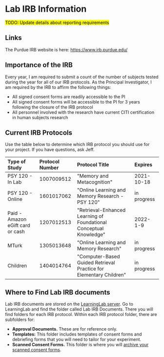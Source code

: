 # Lab IRB Information

<mark>TODO: Update details about reporting requirements</mark>

## Links

The Purdue IRB website is here: https://www.irb.purdue.edu/

## Importance of the IRB

Every year, I am required to submit a count of the number of subjects tested during the year for all of our IRB protocols. As the Principal Investigator, I am required by the IRB to affirm the following things:

* All signed consent forms are readily accessible to the PI
* All signed consent forms will be accessible to the PI for 3 years following the closure of the IRB protocol
* All personnel involved with the research have current CITI certification in human subjects research

## Current IRB Protocols

Use the table below to determine which IRB protocol you should use for your project. If you have questions, ask Jeff.

| Type of Study                    | Protocol Number | Protocol Title                                                     | Expires
| :--------------------------------| :-------------- |:------------------------------------------------------------------ |:-----------
| PSY 120 - In Lab                 | 1007009512      | "Memory and Metacognition"                                         | 2021-10-18
| PSY 120 - Online                 | 1601017062      | "Online Learning and Memory Research - PSY 120"                    | in progress
| Paid - Amazon eGift card or cash | 1207012513      | "Retrieval-Enhanced Learning of Foundational Conceptual Knowledge" | 2022-1-9
| MTurk                            | 1305013648      | "Online Learning and Memory Research"                              | in progress
| Children                         | 1404014764      | "Computer-Based Guided Retrieval Practice for Elementary Children" | in progress   

## Where to Find Lab IRB documents

Lab IRB documents are stored on the [LearningLab server](lab-connections.md). Go to LearningLab and find the folder called Lab IRB Documents. There you will find folders for each IRB protocol. Within each IRB protocol folder, there are subfolders for:

* **Approval Documents.** These are for reference only.
* **Templates:** This folder includes templates of consent forms and debriefing forms that you will need to tailor for your experiment.
* **Scanned Consent Forms.** This folder is where you will [archive your scanned consent forms](scanning.md).

